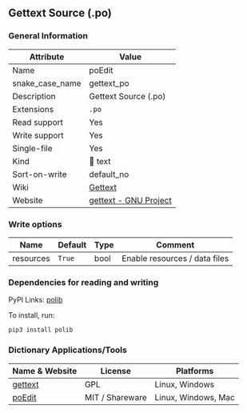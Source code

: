 ## Gettext Source (.po)

### General Information

| Attribute       | Value                                                         |
| --------------- | ------------------------------------------------------------- |
| Name            | poEdit                                                        |
| snake_case_name | gettext_po                                                    |
| Description     | Gettext Source (.po)                                          |
| Extensions      | `.po`                                                         |
| Read support    | Yes                                                           |
| Write support   | Yes                                                           |
| Single-file     | Yes                                                           |
| Kind            | 📝 text                                                        |
| Sort-on-write   | default_no                                                    |
| Wiki            | [Gettext](https://en.wikipedia.org/wiki/Gettext)              |
| Website         | [gettext - GNU Project](https://www.gnu.org/software/gettext) |

### Write options

| Name      | Default | Type | Comment                       |
| --------- | ------- | ---- | ----------------------------- |
| resources | `True`  | bool | Enable resources / data files |

### Dependencies for reading and writing

PyPI Links: [polib](https://pypi.org/project/polib)

To install, run:

```
pip3 install polib
```

### Dictionary Applications/Tools

| Name & Website                                   | License         | Platforms           |
| ------------------------------------------------ | --------------- | ------------------- |
| [gettext](https://www.gnu.org/software/gettext/) | GPL             | Linux, Windows      |
| [poEdit](https://github.com/vslavik/poedit)      | MIT / Shareware | Linux, Windows, Mac |
